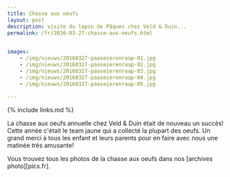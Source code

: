 ```yaml
---
title: Chasse aux oeufs
layout: post
description: visite du lapin de Pâques chez Veld & Duin...
permalink: /fr/2016-03-27-chasse-aux-oeufs.html

    
images: 
    - /img/nieuws/20160327-paaseierenraap-01.jpg
    - /img/nieuws/20160327-paaseierenraap-02.jpg
    - /img/nieuws/20160327-paaseierenraap-03.jpg
    - /img/nieuws/20160327-paaseierenraap-04.jpg
    - /img/nieuws/20160327-paaseierenraap-05.jpg
    
---
```


{% include links.md %}

La chasse aux oeufs annuelle chez Veld & Duin était de nouveau un succès! Cette année c'était le team jaune qui a collecté la plupart des oeufs. Un grand merci à tous les enfant et leurs parents pour en faire avec nous une matinée très amusante! 

Vous trouvez tous les photos de la chasse aux oeufs dans nos [archives photo][pics.fr]. 



